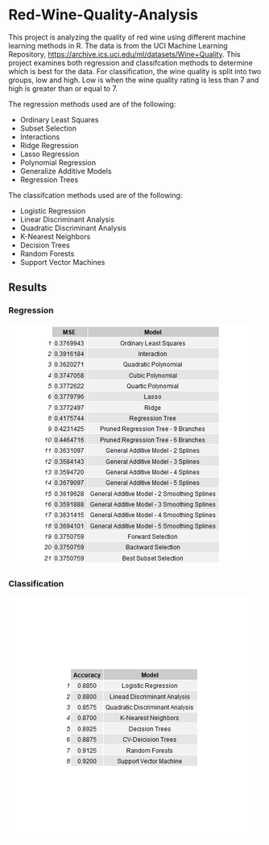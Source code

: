 # Red-Wine-Quality-Analysis

This project is analyzing the quality of red wine using different machine learning methods in R. The data is from the UCI Machine Learning Repository, https://archive.ics.uci.edu/ml/datasets/Wine+Quality. This project examines both regression and classifcation methods to determine which is best for the data. For classification, the wine quality is split into two groups, low and high. Low is when the wine quality rating is less than 7 and high is greater than or equal to 7. 

The regression methods used are of the following:
* Ordinary Least Squares
* Subset Selection
* Interactions
* Ridge Regression
* Lasso Regression
* Polynomial Regression
* Generalize Additive Models
* Regression Trees

The classifcation methods used are of the following:
* Logistic Regression
* Linear Discriminant Analysis
* Quadratic Discriminant Analysis
* K-Nearest Neighbors
* Decision Trees
* Random Forests
* Support Vector Machines


## Results

### Regression
![](regressionResults.png)

### Classification
![](classificationResults.png)
